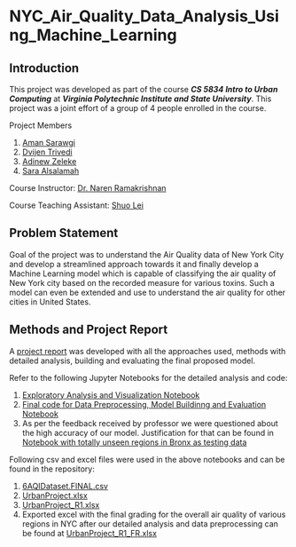 # NYC_Air_Quality_Data_Analysis_Using_Machine_Learning

## Introduction

This project was developed as part of the course ***CS 5834 Intro to Urban Computing*** at ***Virginia Polytechnic Institute and State University***. This project was a joint effort of a group of 4 people enrolled in the course.

Project Members
1. [Aman Sarawgi](amansarawgi@vt.edu)
2. [Dvijen Trivedi](tdvijenmahesh20@vt.edu)
3. [Adinew Zeleke](azeleke@vt.edu)
4. [Sara Alsalamah](salsalamah@vt.edu)

Course Instructor: [Dr. Naren Ramakrishnan](https://people.cs.vt.edu/naren/)

Course Teaching Assistant: [Shuo Lei](slei@vt.edu)

## Problem Statement

Goal of the project was to understand the Air Quality data of New York City and develop a streamlined approach towards it and finally develop a Machine Learning model which is capable of classifying the air quality of New York city based on the recorded measure for various toxins. Such a model can even be extended and use to understand the air quality for other cities in United States.

## Methods and Project Report

A [project report](Urban_Computing_Final_Project_Report.pdf) was developed with all the approaches used, methods with detailed analysis, building and evaluating the final proposed model.

Refer to the following Jupyter Notebooks for the detailed analysis and code:
1. [Exploratory Analysis and Visualization Notebook](CS5834_NYC%20Air%20Quality%20Exploratory%20Data%20Analysis.Assessments_ML_R1.ipynb)
2. [Final code for Data Preprocessing, Model Buildinng and Evaluation Notebook](Urban_project_2.ipynb)
3. As per the feedback received by professor we were questioned about the high accuracy of our model. Justification for that can be found in [Notebook with totally unseen regions in Bronx as testing data](Urban_project_4.ipynb)

Following csv and excel files were used in the above notebooks and can be found in the repository:
1. [6AQIDataset.FINAL.csv](6AQIDataset.FINAL.csv)
2. [UrbanProject.xlsx](UrbanProject.xlsx)
3. [UrbanProject_R1.xlsx](UrbanProject_R1.xlsx)
4. Exported excel with the final grading for the overall air quality of various regions in NYC after our detailed analysis and data preprocessing can be found at [UrbanProject_R1_FR.xlsx](UrbanProject_R1_FR.xlsx)